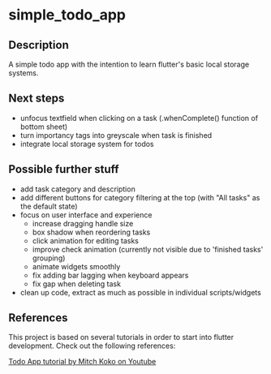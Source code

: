 # simple_todo_app

## Description
A simple todo app with the intention to learn flutter's basic local storage systems.

## Next steps
- unfocus textfield when clicking on a task (.whenComplete() function of bottom sheet)
- turn importancy tags into greyscale when task is finished
- integrate local storage system for todos

## Possible further stuff
- add task category and description
- add different buttons for category filtering at the top (with "All tasks" as the default state)
- focus on user interface and experience
  - increase dragging handle size
  - box shadow when reordering tasks
  - click animation for editing tasks
  - improve check animation (currently not visible due to 'finished tasks' grouping)
  - animate widgets smoothly
  - fix adding bar lagging when keyboard appears
  - fix gap when deleting task
- clean up code, extract as much as possible in individual scripts/widgets

## References
This project is based on several tutorials in order to start into flutter development. Check out the following references:

[Todo App tutorial by Mitch Koko on Youtube](https://youtu.be/mMgr47QBZWA?feature=shared)
